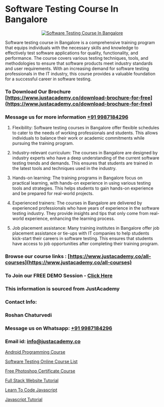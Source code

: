 # Software Testing Course In Bangalore

<p align="center">
  <a href="https://justacademy.co/program-detail/software-testing">
    <img src="https://justacademy.co/storage2/program_images/1704700438.webp" alt="Software Testing Course In Bangalore">
  </a>
</p>


Software testing course in Bangalore is a comprehensive training program that equips individuals with the necessary skills and knowledge to effectively test software applications for quality, functionality, and performance. The course covers various testing techniques, tools, and methodologies to ensure that software products meet industry standards and user requirements. With an increasing demand for software testing professionals in the IT industry, this course provides a valuable foundation for a successful career in software testing.
### To Download Our Brochure [https://www.justacademy.co/download-brochure-for-free](https://www.justacademy.co/download-brochure-for-free)
### Message us for more information [+91 9987184296](https://api.whatsapp.com/send?phone=919987184296)
1) Flexibility: Software testing courses in Bangalore offer flexible schedules to cater to the needs of working professionals and students. This allows individuals to balance their work or academic commitments while pursuing the training program.

2) Industry-relevant curriculum: The courses in Bangalore are designed by industry experts who have a deep understanding of the current software testing trends and demands. This ensures that students are trained in the latest tools and techniques used in the industry.

3) Hands-on learning: The training programs in Bangalore focus on practical learning, with hands-on experience in using various testing tools and strategies. This helps students to gain hands-on experience and be prepared for real-world projects.

4) Experienced trainers: The courses in Bangalore are delivered by experienced professionals who have years of experience in the software testing industry. They provide insights and tips that only come from real-world experience, enhancing the learning process.

5) Job placement assistance: Many training institutes in Bangalore offer job placement assistance or tie-ups with IT companies to help students kick-start their careers in software testing. This ensures that students have access to job opportunities after completing their training program.

### Browse our course links : [https://www.justacademy.co/all-courses](https://www.justacademy.co/all-courses) 
### To Join our FREE DEMO Session - [Click Here](https://www.justacademy.co/register-for-course-demo)


### This information is sourced from JustAcademy
### Contact Info:
### Roshan Chaturvedi
### Message us on Whatsapp: [+91 9987184296](https://api.whatsapp.com/send?phone=919987184296)
### Email id: [info@justacademy.co](mailto:info@justacademy.co)
                
[Android Programming Course](https://www.linkedin.com/pulse/android-programming-course-software-training-mountain-view-lxrif/)

[Software Testing Online Course List](https://www.linkedin.com/pulse/software-testing-online-course-list-justacademy-houston-gdcff?trackingId=8Fujwxzu4udKaDVKAMfp7A%3D%3D&lipi=urn%3Ali%3Apage%3Ad_flagship3_company_admin%3BoeW%2FtgxJQVmhV5nxk7B2LA%3D%3D)

[Free Photoshop Certificate Course](https://medium.com/@AkashSingh2052/free-photoshop-certificate-course-642d601e8120)

[Full Stack Website Tutorial](https://medium.com/@shivamja27/full-stack-website-tutorial-714aaee9f4e3)

[Learn To Code Javascript](https://justacademyin.github.io/Articles/Learn-To-Code-Javascript)

[Javascript Tutorial](https://justacademyin.github.io/Articles/Javascript-Tutorial)

